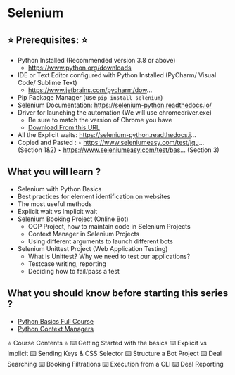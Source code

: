 # Selenium 

## ⭐️ Prerequisites: ⭐️
 - Python Installed (Recommended version 3.8 or above)
     - https://www.python.org/downloads
 - IDE or Text Editor configured with Python Installed (PyCharm/ Visual Code/ Sublime Text)
     - https://www.jetbrains.com/pycharm/dow...
 - Pip Package Manager (use `pip install selenium`)
 - Selenium Documentation: https://selenium-python.readthedocs.io/ 
 - Driver for launching the automation (We will use chromedriver.exe)
   - Be sure to match the version of Chrome you have
   - [Download From this URL](https://chromedriver.storage.googleapis.com/index.html)
 - All the Explicit waits: https://selenium-python.readthedocs.i... 
 - Copied and Pasted :
   ‣ https://www.seleniumeasy.com/test/jqu... (Section 1&2)
   ‣ https://www.seleniumeasy.com/test/bas... (Section 3)

## What you will learn ?

 - Selenium with Python Basics
 - Best practices for element identification on websites
 - The most useful methods
 - Explicit wait vs Implicit wait
 - Selenium Booking Project (Online Bot)
   - OOP Project, how to maintain code in Selenium Projects
   - Context Manager in Selenium Projects
   - Using different arguments to launch different bots
 - Selenium Unittest Project (Web Application Testing)
   - What is Unittest? Why we need to test our applications?
   - Testcase writing, reporting
   - Deciding how to fail/pass a test

## What you should know before starting this series ?
 - [Python Basics Full Course](https://www.youtube.com/watch?v=m0LdKZ-prto)
 - [Python Context Managers](https://www.youtube.com/watch?v=9TRKdYVzXA)


⭐️ Course Contents ⭐️
⌨️  Getting Started with the basics 
⌨️  Explicit vs Implicit
⌨️  Sending Keys & CSS Selector
⌨️  Structure a Bot Project
⌨️  Deal Searching
⌨️  Booking Filtrations
⌨️  Execution from a CLI
⌨️  Deal Reporting

